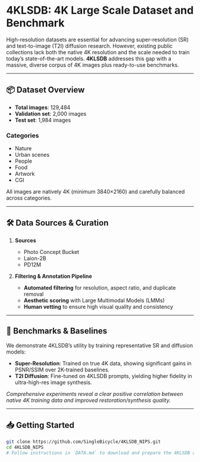 # 4KLSDB: 4K Large Scale Dataset and Benchmark

High-resolution datasets are essential for advancing super-resolution (SR) and text-to-image (T2I) diffusion research. However, existing public collections lack both the native 4K resolution and the scale needed to train today’s state-of-the-art models. **4KLSDB** addresses this gap with a massive, diverse corpus of 4K images plus ready-to-use benchmarks.

---

## 📦 Dataset Overview

- **Total images**: 129,484  
- **Validation set**: 2,000 images  
- **Test set**: 1,984 images  

### Categories
- Nature  
- Urban scenes  
- People  
- Food  
- Artwork  
- CGI  

All images are natively 4K (minimum 3840×2160) and carefully balanced across categories.

---

## 🛠 Data Sources & Curation

1. **Sources**  
   - Photo Concept Bucket  
   - Laion-2B  
   - PD12M  

2. **Filtering & Annotation Pipeline**  
   - **Automated filtering** for resolution, aspect ratio, and duplicate removal  
   - **Aesthetic scoring** with Large Multimodal Models (LMMs)  
   - **Human vetting** to ensure high visual quality and consistency  

---

## 🚀 Benchmarks & Baselines

We demonstrate 4KLSDB’s utility by training representative SR and diffusion models:

- **Super-Resolution**: Trained on true 4K data, showing significant gains in PSNR/SSIM over 2K-trained baselines.  
- **T2I Diffusion**: Fine-tuned on 4KLSDB prompts, yielding higher fidelity in ultra-high-res image synthesis.  

_Comprehensive experiments reveal a clear positive correlation between native 4K training data and improved restoration/synthesis quality._

---

## 📥 Getting Started

```bash
git clone https://github.com/SingleBicycle/4KLSDB_NIPS.git
cd 4KLSDB_NIPS
# Follow instructions in `DATA.md` to download and prepare the 4KLSDB dataset.
